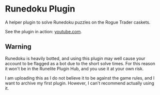 # Runedoku Plugin
A helper plugin to solve Runedoku puzzles on the Rogue Trader caskets.

See the plugin in action: [youtube.com](https://www.youtube.com/watch?v=ivwluQUzhRs).

## Warning
Runedoku is heavily botted, and using this plugin may well cause your account to be flagged as a bot due to the short
solve times.  For this reason it won't be in the Runelite Plugin Hub, and you use it at your own risk.

I am uploading this as I do not believe it to be against the game rules, and I want to archive my first plugin.
However, I can't recommend actually using it.